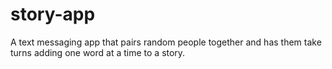 story-app
=========

A text messaging app that pairs random people together and has them take turns adding one word at a time to a story.
